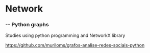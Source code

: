 # Network

### -- Python graphs
Studies using python programming and NetworkX library

https://github.com/muriloms/grafos-analise-redes-sociais-python
